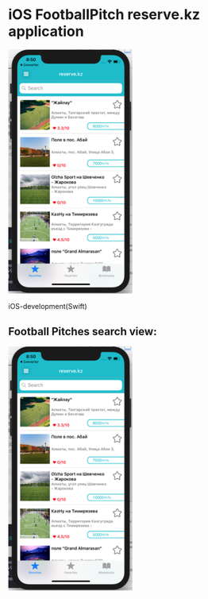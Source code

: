 # iOS FootballPitch reserve.kz application
<p align="left">
  <img src="img/1_table_view.png" width="250"/>
</p>
iOS-development(Swift)
<h2>Football Pitches search view:</h2>
<p align="left">
  <img src="img/1_table_view.png" width="250"/>
</p>
